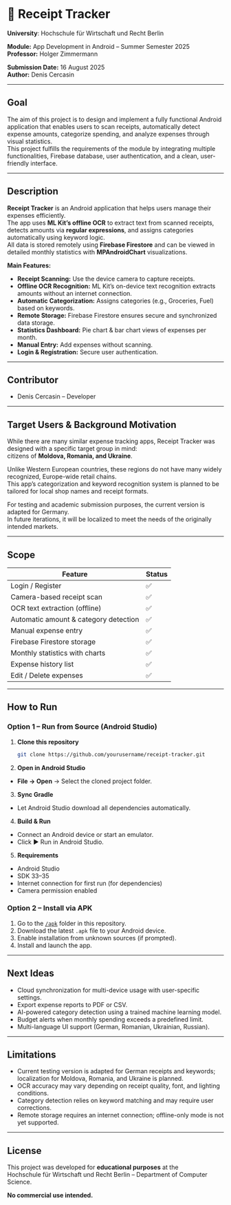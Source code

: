 # 🧾 Receipt Tracker

**University**: Hochschule für Wirtschaft und Recht Berlin

**Module:** App Development in Android – Summer Semester 2025  
**Professor:** Holger Zimmermann  

**Submission Date:** 16 August 2025  
**Author:** Denis Cercasin

---

## Goal

The aim of this project is to design and implement a fully functional Android application that enables users to scan receipts, automatically detect expense amounts, categorize spending, and analyze expenses through visual statistics.  
This project fulfills the requirements of the module by integrating multiple functionalities, Firebase database, user authentication, and a clean, user-friendly interface.

---

## Description

**Receipt Tracker** is an Android application that helps users manage their expenses efficiently.  
The app uses **ML Kit’s offline OCR** to extract text from scanned receipts, detects amounts via **regular expressions**, and assigns categories automatically using keyword logic.  
All data is stored remotely using **Firebase Firestore** and can be viewed in detailed monthly statistics with **MPAndroidChart** visualizations.

**Main Features:**
- **Receipt Scanning:** Use the device camera to capture receipts.
- **Offline OCR Recognition:** ML Kit’s on-device text recognition extracts amounts without an internet connection.
- **Automatic Categorization:** Assigns categories (e.g., Groceries, Fuel) based on keywords.
- **Remote Storage:** Firebase Firestore ensures secure and synchronized data storage.
- **Statistics Dashboard:** Pie chart & bar chart views of expenses per month.
- **Manual Entry:** Add expenses without scanning.
- **Login & Registration:** Secure user authentication.

---

## Contributor

- Denis Cercasin – Developer

---

## Target Users & Background Motivation

While there are many similar expense tracking apps, Receipt Tracker was designed with a specific target group in mind:  
citizens of **Moldova, Romania, and Ukraine**.  

Unlike Western European countries, these regions do not have many widely recognized, Europe-wide retail chains.  
This app’s categorization and keyword recognition system is planned to be tailored for local shop names and receipt formats.  

For testing and academic submission purposes, the current version is adapted for Germany.  
In future iterations, it will be localized to meet the needs of the originally intended markets.

---

## Scope

| Feature | Status |
|---------|--------|
| Login / Register | ✅ |
| Camera-based receipt scan | ✅ |
| OCR text extraction (offline) | ✅ |
| Automatic amount & category detection | ✅ |
| Manual expense entry | ✅ |
| Firebase Firestore storage | ✅ |
| Monthly statistics with charts | ✅ |
| Expense history list | ✅ |
| Edit / Delete expenses | ✅ |

---

## How to Run

### Option 1 – Run from Source (Android Studio)
1. **Clone this repository**
   ```bash
   git clone https://github.com/yourusername/receipt-tracker.git
   ```
2. **Open in Android Studio**
- **File → Open** → Select the cloned project folder.

3. **Sync Gradle**
- Let Android Studio download all dependencies automatically.

4. **Build & Run**
- Connect an Android device or start an emulator.  
- Click ▶ Run in Android Studio.

5. **Requirements**

- Android Studio
- SDK 33–35  
- Internet connection for first run (for dependencies)  
- Camera permission enabled

### Option 2 – Install via APK

1. Go to the [`/apk`](apk/) folder in this repository.  
2. Download the latest `.apk` file to your Android device.  
3. Enable installation from unknown sources (if prompted).  
4. Install and launch the app.

---

## Next Ideas

- Cloud synchronization for multi-device usage with user-specific settings.
- Export expense reports to PDF or CSV.
- AI-powered category detection using a trained machine learning model.
- Budget alerts when monthly spending exceeds a predefined limit.
- Multi-language UI support (German, Romanian, Ukrainian, Russian).

---

## Limitations

- Current testing version is adapted for German receipts and keywords; localization for Moldova, Romania, and Ukraine is planned.
- OCR accuracy may vary depending on receipt quality, font, and lighting conditions.
- Category detection relies on keyword matching and may require user corrections.
- Remote storage requires an internet connection; offline-only mode is not yet supported.

---

## License

This project was developed for **educational purposes** at the  
Hochschule für Wirtschaft und Recht Berlin – Department of Computer Science.  

**No commercial use intended.**
